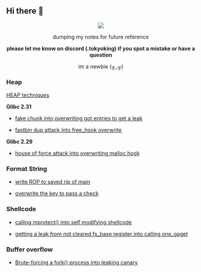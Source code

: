 ## Hi there 👋



<p align='center'>
<img src="http://uploads.disquscdn.com/images/b92b3b9c5f8886cf358a0e700dab6054f37bbc5868900f17160aa41677cbc9fe.gif">
</p>

<p align='center'>
dumping my notes for future reference
</p>
<p align='center'>
<b>please let me know on discord (.tokyoking) if you spot a mistake or have a question</b>
</p>
<p align='center'>
  im a newbie (╥_╥)
</p>

### Heap

[HEAP techniques](../../../../../tokyoking/ctf/tree/main/heap/)

**Glibc 2.31**

- [fake chunk into overwriting got entries to get a leak](../../../../../tokyoking/ctf/tree/main/heap/tcache/BACKDOOR23/Konsolidator)

- [fastbin dup attack into free_hook overwrite](../../../../../tokyoking/ctf/tree/main/heap/otherbins/JUSTCTF22/pwn_notes/)


**Glibc 2.29**

- [house of force attack into overwriting malloc hook](../../../../../tokyoking/ctf/tree/main/heap/otherbins/SUNSHINECTF23/House_of_Sus)

### Format String

- [write ROP to saved rip of main](../../../../../tokyoking/ctf/tree/main/format_string/BACKDOOR23/Baby_formatter)

- [overwrite the key to pass a check](../../../../../tokyoking/ctf/tree/main/format_string/BlueHensCTF24/)

### Shellcode

- [calling mprotect() into self modifying shellcode](../../../../../tokyoking/ctf/tree/main/shellcode/HKCERTCTF24/shellcode_runner3/)

- [getting a leak from not cleared fs_base register into calling one_gaget](../../../../../tokyoking/ctf/tree/main/shellcode/HKCERTCTF24/shellcode_runner3(revenge)/)

### Buffer overflow

- [Brute-forcing a fork() process into leaking canary](../../../../../tokyoking/ctf/tree/main/buffer_overflow/UTCCTF24)
